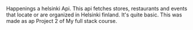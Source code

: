 Happenings a helsinki Api.
This api fetches stores, restaurants and events that locate or are organized in Helsinki finland.
It's quite basic.
This was made as ap Project 2 of My full stack course.